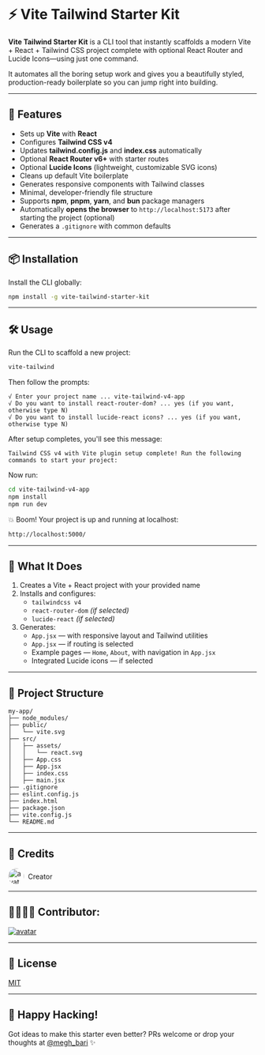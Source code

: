 # ⚡ Vite Tailwind Starter Kit

**Vite Tailwind Starter Kit** is a CLI tool that instantly scaffolds a modern Vite + React + Tailwind CSS project complete with optional React Router and Lucide Icons—using just one command.

It automates all the boring setup work and gives you a beautifully styled, production-ready boilerplate so you can jump right into building.

---

## 🚀 Features

- Sets up **Vite** with **React**
- Configures **Tailwind CSS v4**
- Updates **tailwind.config.js** and **index.css** automatically
- Optional **React Router v6+** with starter routes
- Optional **Lucide Icons** (lightweight, customizable SVG icons)
- Cleans up default Vite boilerplate
- Generates responsive components with Tailwind classes
- Minimal, developer-friendly file structure
- Supports **npm**, **pnpm**, **yarn**, and **bun** package managers
- Automatically **opens the browser** to `http://localhost:5173` after starting the project (optional)
- Generates a `.gitignore` with common defaults

---

## 📦 Installation

Install the CLI globally:

```bash
npm install -g vite-tailwind-starter-kit
```

---

## 🛠 Usage

Run the CLI to scaffold a new project:

```bash
vite-tailwind
```

Then follow the prompts:

```
√ Enter your project name ... vite-tailwind-v4-app
√ Do you want to install react-router-dom? ... yes (if you want, otherwise type N)
√ Do you want to install lucide-react icons? ... yes (if you want, otherwise type N)
```

After setup completes, you'll see this message:

```
Tailwind CSS v4 with Vite plugin setup complete! Run the following commands to start your project:
```

Now run:

```bash
cd vite-tailwind-v4-app
npm install
npm run dev
```

💥 Boom! Your project is up and running at localhost:

```bash
http://localhost:5000/
```

---

## 🤪 What It Does

1. Creates a Vite + React project with your provided name
2. Installs and configures:
   - `tailwindcss v4`
   - `react-router-dom` _(if selected)_
   - `lucide-react` _(if selected)_
3. Generates:
   - `App.jsx` — with responsive layout and Tailwind utilities
   - `App.jsx` — if routing is selected
   - Example pages — `Home`, `About`, with navigation in `App.jsx`
   - Integrated Lucide icons — if selected

---

## 📁 Project Structure

```
my-app/
├── node_modules/
├── public/
│   └── vite.svg
├── src/
│   ├── assets/
│   │   └── react.svg
│   ├── App.css
│   ├── App.jsx
│   ├── index.css
│   ├── main.jsx
├── .gitignore
├── eslint.config.js
├── index.html
├── package.json
├── vite.config.js
└── README.md
```

---

## 🙌 Credits

<a href="https://x.com/megh_bari" style="display: inline-flex; align-items: center; gap: 8px; text-decoration: none;">
    <img src="https://github.com/megh-bari.png?size=40" alt="avatar" width="32" height="32" style="border-radius: 50%;" />
    <span> Creator</span>
  </a>

---

## 🫱🏻‍🫲🏻 Contributor:

[![avatar](https://github.com/iamvkr.png?size=40)](https://github.com/iamvkr)

---

## 📜 License

[MIT](./LICENSE)

---

## 🎉 Happy Hacking!

Got ideas to make this starter even better? PRs welcome or drop your thoughts at [@megh_bari](https://x.com/megh_bari) ✨
